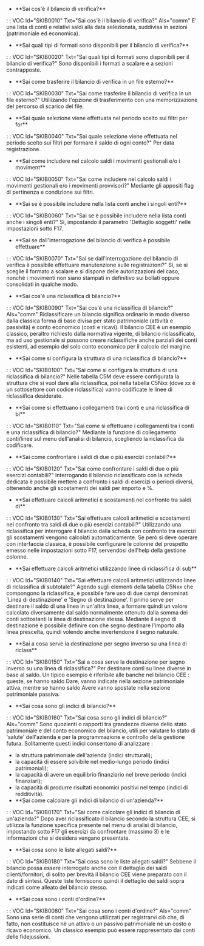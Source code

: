 - \*\*Sai cos'è il bilancio di verifica?\*\*

 :  : VOC Id="SKIB0010" Txt="Sai cos'è il bilancio di verifica?" Als="comm"
E' una lista di conti e relativi saldi alla data selezionata, suddivisa in sezioni (patrimoniale ed economica).
- \*\*Sai quali tipi di formati sono disponibili per il bilancio di verifica?\*\*

 :  : VOC Id="SKIB0020" Txt="Sai quali tipi di formati sono disponibili per il bilancio di verifica?"
Sono disponibili i formati a scalare e a sezioni contrapposte.
- \*\*Sai come trasferire il bilancio di verifica in un file esterno?\*\*

 :  : VOC Id="SKIB0030" Txt="Sai come trasferire il bilancio di verifica in un file esterno?"
Utiliizando l'opzione di trasferimento con una memorizzazione del percorso di scarico del file.
- \*\*Sai quale selezione viene effettuata nel periodo scelto sui filtri per for\*\*

 :  : VOC Id="SKIB0040" Txt="Sai quale selezione viene effettuata nel periodo scelto sui filtri per formare il saldo di ogni conto?"
Per data registrazione.
- \*\*Sai come includere nel calcolo saldi i movimenti gestionali e/o i moviment\*\*

 :  : VOC Id="SKIB0050" Txt="Sai come includere nel calcolo saldi i movimenti gestionali e/o i movimenti provvisori?"
Mediante gli appositi flag di pertinenza e condizione sui filtri.
- \*\*Sai se è possibile includere nella lista conti anche i singoli enti?\*\*

 :  : VOC Id="SKIB0060" Txt="Sai se è possibile includere nella lista conti anche i singoli enti?"
Si, impostando il parametro 'Dettaglio soggetti' nelle impostazioni sotto F17.
- \*\*Sai se dall'interrogazione del bilancio di verifica è possibile effettuare\*\*

 :  : VOC Id="SKIB0070" Txt="Sai se dall'interrogazione del bilancio di verifica è possibile effettuare manutenzione sulle registrazioni?"
Si, se si sceglie il formato a scalare e si dispone delle autorizzazioni del caso, nonchè i movimenti non siano stampati in definitivo sui bollati oppure consolidati in qualche modo.
- \*\*Sai cos'è una riclassifica di bilancio?\*\*

 :  : VOC Id="SKIB0090" Txt="Sai cos'è una riclassifica di bilancio?" Als="comm"
Riclassificare un bilancio significa ordinarlo in modo diverso dalla classica forma di base divisa per stato patrimoniale (attività e passività) e conto economico (costi e ricavi).
Il bilancio CEE è un esempio classico, peraltro richiesto dalla normativa vigente, di bilancio riclassificato, ma ad uso gestionale si possono creare riclassifiche anche parziali dei conti esistenti, ad esempio del solo conto economico per il calcolo del margine.
- \*\*Sai come si configura la struttura di una riclassifica di bilancio?\*\*

 :  : VOC Id="SKIB0100" Txt="Sai come si configura la struttura di una riclassifica di bilancio?"
Nelle tabella C5M deve essere configurata la struttura che si vuol dare alla riclassifica, poi nella tabella C5Nxx (dove xx è un sottosettore con codice riclassifica) vanno codificate le linee di riclassifica desiderate.
- \*\*Sai come si effettuano i collegamenti tra i conti e una riclassifica di bi\*\*

 :  : VOC Id="SKIB0110" Txt="Sai come si effettuano i collegamenti tra i conti e una riclassifica di bilancio?"
Mediante la funzione di collegamento conti/linee sul menu dell'analisi di bilancio, scegliendo la riclassifica da codificare.
- \*\*Sai come confrontare i saldi di due o più esercizi contabili?\*\*

 :  : VOC Id="SKIB0120" Txt="Sai come confrontare i saldi di due o più esercizi contabili?"
Interrogando il bilancio riclassificato con la scheda dedicata è possibile mettere a confronto i saldi di esercizi o periodi diversi, ottenendo anche gli scostamenti dei saldi per importo e %.
- \*\*Sai effettuare calcoli aritmetici e scostamenti nel confronto tra saldi di\*\*

 :  : VOC Id="SKIB0130" Txt="Sai effettuare calcoli aritmetici e scostamenti nel confronto tra saldi di due o più esercizi contabili?"
Utilizzando una riclassifica per interrogare il bilancio dalla scheda con confronto tra esercizi gli scostamenti vengono calcolati automaticamente. Se però si deve operare con interfaccia classica, è possibile configurare le colonne del prospetto emesso nelle impostazioni sotto F17, servendosi dell'help della gestione colonne.
- \*\*Sai effettuare calcoli aritmetici utilizzando linee di riclassifica di sub\*\*

 :  : VOC Id="SKIB0140" Txt="Sai effettuare calcoli aritmetici utilizzando linee di riclassifica di subtotale?"
Agendo sugli elementi della tabella C5Nxx che compongono la riclassifica, è possibile fare uso di due campi denominati 'Linea di destinazione' e 'Segno di destinazione'. Il primo serve per destinare il saldo di una linea in un'altra linea, a formare quindi un valore calcolato diversamente dal saldo normalmente ottenuto dalla somma dei conti sottostanti la linea di destinazione stessa. Mediante il segno di destinazione è possibile definire con che segno destinare l'importo alla linea prescelta, quindi volendo anche invertendone il segno naturale.
- \*\*Sai a cosa serve la destinazione per segno inverso su una linea di riclass\*\*

 :  : VOC Id="SKIB0150" Txt="Sai a cosa serve la destinazione per segno inverso su una linea di riclassifica?"
Per destinare conti su linee diverse in base al saldo. Un tipico esempio è riferibile alle banche nel bilancio CEE :  queste, se hanno saldo Dare, vanno indicate nella sezione patrimoniale attiva, mentre se hanno saldo Avere vanno spostate nella sezione patrimoniale passiva.
- \*\*Sai cosa sono gli indici di bilancio?\*\*

 :  : VOC Id="SKIB0160" Txt="Sai cosa sono gli indici di bilancio?" Als="comm"
Sono quozienti o rapporti tra grandezze diverse dello stato patrimoniale e del conto economico del bilancio, utili per valutare lo stato di 'salute' dell'azienda e per la programmazione e controllo della gestione futura. Solitamente questi indici consentono di analizzare : 
- la struttura patrimoniale dell'azienda (indici strutturali);
- la capacità di essere solvibile nel medio-lungo periodo (indici patrimoniali);
- la capacità di avere un equilibrio finanziario nel breve periodo (indici finanziari);
- la capacità di produrre risultati economici positivi nel tempo (indici di redditività).
- \*\*Sai come calcolare gli indici di bilancio di un'azienda?\*\*

 :  : VOC Id="SKIB0170" Txt="Sai come calcolare gli indici di bilancio di un'azienda?"
Dopo aver riclassificato il bilancio secondo la struttura CEE, si utilizza la funzione specifica presente nel menu di analisi di bilancio, impostando sotto F17 gli esercizi da confrontare (massimo 3) e le informazioni che si desidera vengano presentate.
- \*\*Sai cosa sono le liste allegati saldi?\*\*

 :  : VOC Id="SKIB0180" Txt="Sai cosa sono le liste allegati saldi?"
Sebbene il bilancio possa essere interrogato anche con il dettaglio dei saldi clienti/fornitori, di solito per brevità il bilancio CEE viene preparato con il dato di sintesi. Queste liste forniscono quindi il dettaglio dei saldi sopra indicati come alleato del bilancio stesso.
- \*\*Sai cosa sono i conti d'ordine?\*\*

 :  : VOC Id="SKIB0080" Txt="Sai cosa sono i conti d'ordine?" Als="comm"
Sono una serie di conti che vengono utilizzati per registrarvi ciò che, di fatto, non costituisce nè un attivo o un passivo patrimoniale nè un costo o ricavo economico. Un classico esempio può essere rappresentato dai conti delle fidejussioni.
